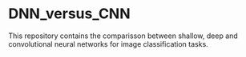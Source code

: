 # DNN_versus_CNN
 This repository contains the comparisson between shallow, deep and convolutional neural networks for image classification tasks.
